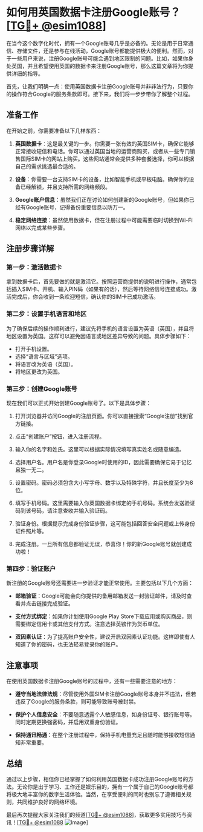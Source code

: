 # 如何用英国数据卡注册Google账号？[[TG💪+ @esim1088](https://t.me/s/esim1088)]

在当今这个数字化时代，拥有一个Google账号几乎是必备的。无论是用于日常通信、存储文件，还是参与在线活动，Google账号都能提供极大的便利。然而，对于一些用户来说，注册Google账号可能会遇到地区限制的问题。比如，如果你身处英国，并且希望使用英国的数据卡来注册Google账号，那么这篇文章将为你提供详细的指导。

首先，让我们明确一点：使用英国数据卡注册Google账号并非非法行为，只要你的操作符合Google的服务条款即可。接下来，我们将一步步带你了解整个过程。

## 准备工作

在开始之前，你需要准备以下几样东西：

1. **英国数据卡**：这是最关键的一步。你需要一张有效的英国SIM卡，确保它能够正常接收短信和电话。你可以通过英国当地的运营商购买，或者从一些专门销售国际SIM卡的网站上购买。这些网站通常会提供多种套餐选择，你可以根据自己的需求挑选最合适的。

2. **设备**：你需要一台支持SIM卡的设备，比如智能手机或平板电脑。确保你的设备已经解锁，并且支持所需的网络频段。

3. **Google账户信息**：虽然我们正在讨论如何创建新的Google账号，但如果你已经有Google账号，记得备份重要信息以防万一。

4. **稳定网络连接**：虽然使用数据卡，但在注册过程中可能需要临时切换到Wi-Fi网络以完成某些步骤。

## 注册步骤详解

### 第一步：激活数据卡

拿到数据卡后，首先要做的就是激活它。按照运营商提供的说明进行操作，通常包括插入SIM卡、开机、输入PIN码（如果有的话），然后等待网络信号连接成功。激活完成后，你会收到一条欢迎短信，确认你的SIM卡已成功激活。

### 第二步：设置手机语言和地区

为了确保后续的操作顺利进行，建议先将手机的语言设置为英语（英国），并且将地区设置为英国。这样可以避免因语言或地区差异导致的问题。具体步骤如下：

- 打开手机设置。
- 选择“语言与区域”选项。
- 将语言改为英语（英国）。
- 将地区更改为英国。

### 第三步：创建Google账号

现在我们可以正式开始创建Google账号了。以下是具体步骤：

1. 打开浏览器并访问Google的注册页面。你可以直接搜索“Google注册”找到官方链接。

2. 点击“创建账户”按钮，进入注册流程。

3. 输入你的名字和姓氏。这里可以根据实际情况填写真实姓名或随意编造。

4. 选择用户名。用户名是你登录Google时使用的ID，因此需要确保它易于记忆且独一无二。

5. 设置密码。密码必须包含大小写字母、数字以及特殊字符，并且长度至少为8位。

6. 填写手机号码。这里需要输入你英国数据卡绑定的手机号码。系统会发送验证码到该号码，请注意查收并输入验证码。

7. 验证身份。根据提示完成身份验证步骤，这可能包括回答安全问题或上传身份证件照片等。

8. 完成注册。一旦所有信息都验证无误，恭喜你！你的新Google账号就创建成功啦！

### 第四步：验证账户

新注册的Google账号还需要进一步验证才能正常使用。主要包括以下几个方面：

- **邮箱验证**：Google可能会向你提供的备用邮箱发送一封验证邮件，请及时查看并点击链接完成验证。
  
- **支付方式绑定**：如果你计划使用Google Play Store下载应用或购买商品，则需要绑定信用卡或其他支付方式。注意选择英镑作为货币单位。

- **双因素认证**：为了提高账户安全性，建议开启双因素认证功能。这样即使有人知道了你的密码，也无法轻易登录你的账户。

## 注意事项

在使用英国数据卡注册Google账号的过程中，还有一些需要注意的地方：

- **遵守当地法律法规**：尽管使用外国SIM卡注册Google账号本身并不违法，但若违反了Google的服务条款，则可能导致账号被封禁。
  
- **保护个人信息安全**：不要随意透露个人敏感信息，如身份证号、银行账号等。同时定期更换强密码，并启用双重身份验证。

- **保持通讯畅通**：在整个注册过程中，保持手机电量充足且随时能够接收短信通知非常重要。

## 总结

通过以上步骤，相信你已经掌握了如何利用英国数据卡成功注册Google账号的方法。无论你是出于学习、工作还是娱乐目的，拥有一个属于自己的Google账号都将极大地丰富你的数字生活体验。当然，在享受便利的同时也别忘了遵循相关规则，共同维护良好的网络环境。

最后再次提醒大家关注我们的频道[[TG💪+ @esim1088](https://t.me/s/esim1088)]，获取更多实用技巧与资讯！[[TG💪+ @esim1088](https://t.me/s/esim1088) ![Image](https://i.postimg.cc/4NQfJmqS/Snipaste-2025-05-13-00-14-12.png)]